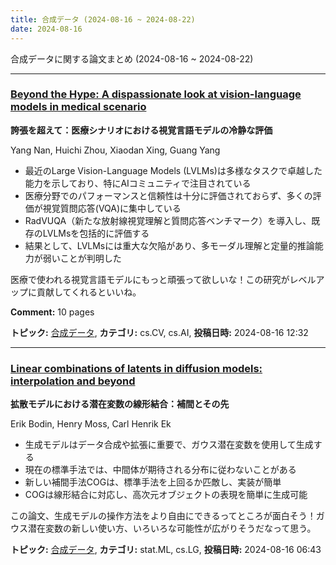 ```yaml
---
title: 合成データ (2024-08-16 ~ 2024-08-22)
date: 2024-08-16
---
```


合成データに関する論文まとめ (2024-08-16 ~ 2024-08-22)


- - -

### [Beyond the Hype: A dispassionate look at vision-language models in medical scenario](http://arxiv.org/abs/2408.08704)

**誇張を超えて：医療シナリオにおける視覚言語モデルの冷静な評価**

Yang Nan, Huichi Zhou, Xiaodan Xing, Guang Yang

- 最近のLarge Vision-Language Models (LVLMs)は多様なタスクで卓越した能力を示しており、特にAIコミュニティで注目されている
- 医療分野でのパフォーマンスと信頼性は十分に評価されておらず、多くの評価が視覚質問応答(VQA)に集中している
- RadVUQA（新たな放射線視覚理解と質問応答ベンチマーク）を導入し、既存のLVLMsを包括的に評価する
- 結果として、LVLMsには重大な欠陥があり、多モーダル理解と定量的推論能力が弱いことが判明した

医療で使われる視覚言語モデルにもっと頑張って欲しいな！この研究がレベルアップに貢献してくれるといいね。

**Comment:** 10 pages

**トピック:** [合成データ](../../sd), **カテゴリ:** cs.CV, cs.AI, **投稿日時:** 2024-08-16 12:32


- - -

### [Linear combinations of latents in diffusion models: interpolation and beyond](http://arxiv.org/abs/2408.08558)

**拡散モデルにおける潜在変数の線形結合：補間とその先**

Erik Bodin, Henry Moss, Carl Henrik Ek

- 生成モデルはデータ合成や拡張に重要で、ガウス潜在変数を使用して生成する
- 現在の標準手法では、中間体が期待される分布に従わないことがある
- 新しい補間手法COGは、標準手法を上回るか匹敵し、実装が簡単
- COGは線形結合に対応し、高次元オブジェクトの表現を簡単に生成可能

この論文、生成モデルの操作方法をより自由にできるってところが面白そう！ガウス潜在変数の新しい使い方、いろいろな可能性が広がりそうだなって思う。



**トピック:** [合成データ](../../sd), **カテゴリ:** stat.ML, cs.LG, **投稿日時:** 2024-08-16 06:43
